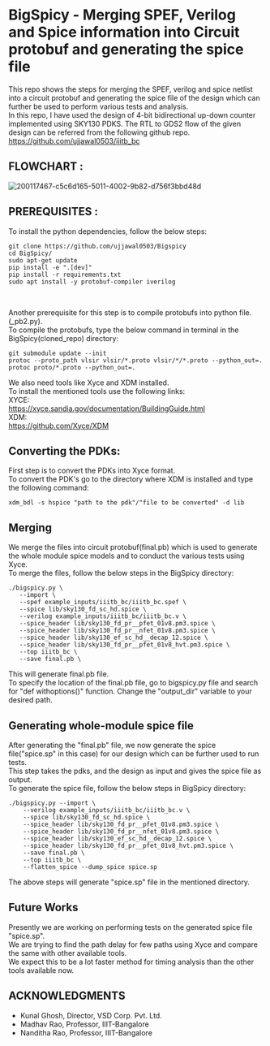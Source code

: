 # BigSpicy - Merging SPEF, Verilog and Spice information into Circuit protobuf and generating the spice file <br/>
This repo shows the steps for merging the SPEF, verilog and spice netlist into a circuit protobuf and generating the spice file of the design which can further be used to perform various tests and analysis.<br/>
In this repo, I have used the design of 4-bit bidirectional up-down counter implemented using SKY130 PDKS. The RTL to GDS2 flow of the given design can be referred from the following github repo.<br/>
https://github.com/ujjawal0503/iiitb_bc

## FLOWCHART : <br/>
![200117467-c5c6d165-5011-4002-9b82-d756f3bbd48d](https://user-images.githubusercontent.com/64605104/206892403-9238ee48-5b2f-43e7-86d4-9f81d6f67f62.png)
<br/>
## PREREQUISITES : <br/>
   
To install the python dependencies, follow the below steps: <br/>
```
git clone https://github.com/ujjawal0503/Bigspicy
cd BigSpicy/
sudo apt-get update
pip install -e ".[dev]"
pip install -r requirements.txt
sudo apt install -y protobuf-compiler iverilog
```
<br/>

Another prerequisite for this step is to compile protobufs into python file.(_pb2.py).<br/>
To compile the protobufs, type the below command in terminal in the BigSpicy(cloned_repo) directory:<br/>
```
git submodule update --init  
protoc --proto_path vlsir vlsir/*.proto vlsir/*/*.proto --python_out=.
protoc proto/*.proto --python_out=.
```
We also need tools like Xyce and XDM installed.<br/>
To install the mentioned tools use the following links:<br/>
XYCE: <br/>
https://xyce.sandia.gov/documentation/BuildingGuide.html <br/>
XDM: <br/>
https://github.com/Xyce/XDM <br/>
## Converting the PDKs: <br/>
First step is to convert the PDKs into Xyce format.<br/>
To convert the PDK's go to the directory where XDM is installed and type the following command:<br/>
```
xdm_bdl -s hspice "path to the pdk"/"file to be converted" -d lib
```
## Merging <br/>
We merge the files into circuit protobuf(final.pb) which is used to generate the whole module spice models and to conduct the various tests using Xyce.<br/>
To merge the files, follow the below steps in the BigSpicy directory: <br/>
```
./bigspicy.py \
   --import \
   --spef example_inputs/iiitb_bc/iiitb_bc.spef \
   --spice lib/sky130_fd_sc_hd.spice \
   --verilog example_inputs/iiitb_bc/iiitb_bc.v \
   --spice_header lib/sky130_fd_pr__pfet_01v8.pm3.spice \
   --spice_header lib/sky130_fd_pr__nfet_01v8.pm3.spice \
   --spice_header lib/sky130_ef_sc_hd__decap_12.spice \
   --spice_header lib/sky130_fd_pr__pfet_01v8_hvt.pm3.spice \
   --top iiitb_bc \
   --save final.pb \
```
This will generate final.pb file.<br/>
To specify the location of the final.pb file, go to bigspicy.py file and search for "def withoptions()" function. Change the "output_dir" variable to your desired path.<br/>

## Generating whole-module spice file <br/>
After generating the "final.pb" file, we now generate the spice file("spice.sp" in this case) for our design which can be further used to run tests.<br/>
This step takes the pdks, and the design as input and gives the spice file as output.<br/>
To generate the spice file, follow the below steps in BigSpicy directory: <br/>
```
./bigspicy.py --import \
    --verilog example_inputs/iiitb_bc/iiitb_bc.v \
    --spice lib/sky130_fd_sc_hd.spice \
    --spice_header lib/sky130_fd_pr__pfet_01v8.pm3.spice \
    --spice_header lib/sky130_fd_pr__nfet_01v8.pm3.spice \
    --spice_header lib/sky130_ef_sc_hd__decap_12.spice \
    --spice_header lib/sky130_fd_pr__pfet_01v8_hvt.pm3.spice \
    --save final.pb \
    --top iiitb_bc \
    --flatten_spice --dump_spice spice.sp
```
The above steps will generate "spice.sp" file in the mentioned directory.<br/>

## Future Works <br/>
Presently we are working on performing tests on the generated spice file "spice.sp".<br/>
We are trying to find the path delay for few paths using Xyce and compare the same with other available tools. <br/>
We expect this to be a lot faster method for timing analysis than the other tools available now.<br/>


## ACKNOWLEDGMENTS <br/>
- Kunal Ghosh, Director, VSD Corp. Pvt. Ltd.<br/>
- Madhav Rao, Professor, IIIT-Bangalore<br/>
- Nanditha Rao, Professor, IIIT-Bangalore<br/>


